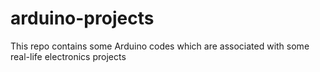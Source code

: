 # arduino-projects

This repo contains some Arduino codes which are associated with some real-life electronics projects
